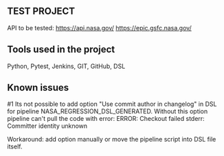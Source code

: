## TEST PROJECT

API to be tested: 
https://api.nasa.gov/
https://epic.gsfc.nasa.gov/

## Tools used in the project
Python, Pytest, Jenkins, GIT, GitHub, DSL

## Known issues
#1 Its not possible to add option "Use commit author in changelog" in DSL for pipeline NASA_REGRESSION_DSL_GENERATED. Without this option pipeline can't pull the code with error: 
ERROR: Checkout failed
stderr: Committer identity unknown

Workaround: add option manually or move the pipeline script into DSL file itself.
 
